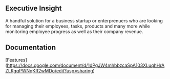 ## Executive Insight

A handful solution for a business startup or enterprenuers who are looking for managing their employees, tasks, products and many more while monitoring employee progress as well as their company revenue.

## Documentation

[Features] (https://docs.google.com/document/d/1dPgJW4mhbbzcaSpA103XLuqhHrAZLKgqPWNqKR2wMDo/edit?usp=sharing)
